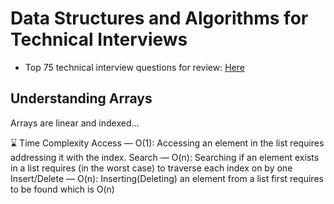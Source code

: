 # Data Structures and Algorithms for Technical Interviews 
* Top 75 technical interview questions for review: [Here](https://leetcode.com/list/?selectedList=9rtwdscs)

## Understanding Arrays
Arrays are linear and indexed... 


⌛ Time Complexity
Access — O(1): Accessing an element in the list requires addressing it with the index.
Search — O(n): Searching if an element exists in a list requires (in the worst case) to traverse each index on by one
Insert/Delete — O(n): Inserting(Deleting) an element from a list first requires to be found which is O(n)
